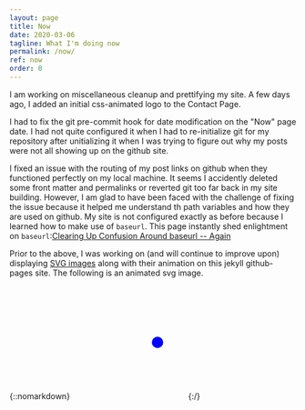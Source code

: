 ```yaml
---
layout: page
title: Now
date: 2020-03-06
tagline: What I'm doing now
permalink: /now/
ref: now
order: 0
---
```


I am working on miscellaneous cleanup and prettifying my site.
A few days ago, I added an initial css-animated logo to the Contact Page.

I had to fix the git pre-commit hook for date modification on the "Now" page date. I had not quite configured it when I had to re-initialize git for my repository after unitializing it when I was trying to figure out why my posts were not all showing up on the github site.

I fixed an issue with the routing of my post links on github when they functioned perfectly on my local machine. It seems I accidently deleted some front matter and permalinks or reverted git too far back in my site building. However, I am glad to have been faced with the challenge of fixing the issue because it helped me understand th path variables and how they are used on github. My site is not configured exactly as before because I learned how to make use of ```baseurl```. This page instantly shed enlightment on ```baseurl```:[Clearing Up Confusion Around baseurl -- Again](https://byparker.com/blog/2014/clearing-up-confusion-around-baseurl/)

Prior to the above, I was working on (and will continue to improve upon) displaying [SVG images](Awaiting-my-Slate-for-SVG) along with their animation on this jekyll github-pages site. The following is an animated svg image.

{::nomarkdown}
<svg width="200" height=200>
    <circle id="circle-fade" cx="150" cy="100" r="10" fill="blue"/>
</svg>
{:/}
